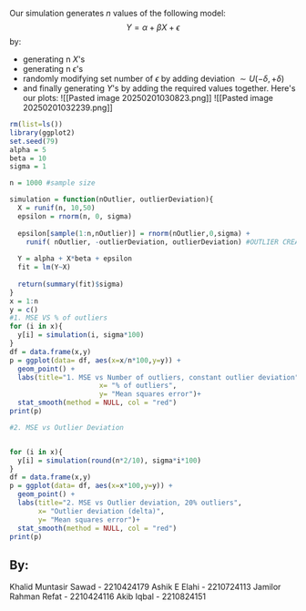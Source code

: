 
Our simulation generates $n$ values of the following model:
$$Y = \alpha+\beta X+\epsilon$$
by:
- generating n $X$'s
- generating n $\epsilon$'s
- randomly modifying set number of $\epsilon$ by adding deviation $\sim U(-\delta,+\delta)$ 
- and finally generating $Y$'s by adding the required values together.
Here's our plots:
![[Pasted image 20250201030823.png]]
![[Pasted image 20250201032239.png]]
```r
rm(list=ls())
library(ggplot2)
set.seed(79)
alpha = 5
beta = 10
sigma = 1

n = 1000 #sample size

simulation = function(nOutlier, outlierDeviation){
  X = runif(n, 10,50)
  epsilon = rnorm(n, 0, sigma)
  
  epsilon[sample(1:n,nOutlier)] = rnorm(nOutlier,0,sigma) +
    runif( nOutlier, -outlierDeviation, outlierDeviation) #OUTLIER CREATION
  
  Y = alpha + X*beta + epsilon
  fit = lm(Y~X)
  
  return(summary(fit)$sigma)
}
x = 1:n
y = c()
#1. MSE VS % of outliers
for (i in x){
  y[i] = simulation(i, sigma*100)
}
df = data.frame(x,y)
p = ggplot(data= df, aes(x=x/n*100,y=y)) +
  geom_point() +
  labs(title="1. MSE vs Number of outliers, constant outlier deviation",
                      x= "% of outliers",
                      y= "Mean squares error")+
  stat_smooth(method = NULL, col = "red")
print(p)

#2. MSE vs Outlier Deviation


for (i in x){
  y[i] = simulation(round(n*2/10), sigma*i*100)
}
df = data.frame(x,y)
p = ggplot(data= df, aes(x=x*100,y=y)) +
  geom_point() +
  labs(title="2. MSE vs Outlier deviation, 20% outliers",
       x= "Outlier deviation (delta)",
       y= "Mean squares error")+
  stat_smooth(method = NULL, col = "red")
print(p)
```
## By:
Khalid Muntasir Sawad - 2210424179
Ashik E Elahi - 2210724113
Jamilor Rahman Refat - 2210424116
Akib Iqbal - 2210824151